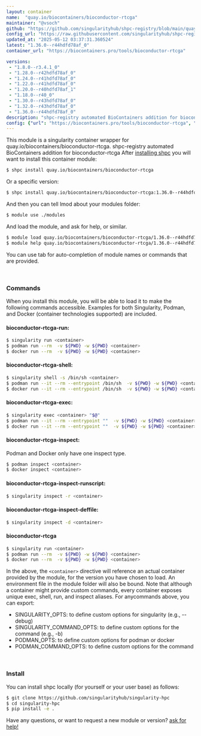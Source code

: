 ```yaml
---
layout: container
name:  "quay.io/biocontainers/bioconductor-rtcga"
maintainer: "@vsoch"
github: "https://github.com/singularityhub/shpc-registry/blob/main/quay.io/biocontainers/bioconductor-rtcga/container.yaml"
config_url: "https://raw.githubusercontent.com/singularityhub/shpc-registry/main/quay.io/biocontainers/bioconductor-rtcga/container.yaml"
updated_at: "2025-05-12 03:37:31.360524"
latest: "1.36.0--r44hdfd78af_0"
container_url: "https://biocontainers.pro/tools/bioconductor-rtcga"

versions:
 - "1.8.0--r3.4.1_0"
 - "1.28.0--r42hdfd78af_0"
 - "1.24.0--r41hdfd78af_0"
 - "1.22.0--r41hdfd78af_0"
 - "1.20.0--r40hdfd78af_1"
 - "1.18.0--r40_0"
 - "1.30.0--r43hdfd78af_0"
 - "1.32.0--r43hdfd78af_0"
 - "1.36.0--r44hdfd78af_0"
description: "shpc-registry automated BioContainers addition for bioconductor-rtcga"
config: {"url": "https://biocontainers.pro/tools/bioconductor-rtcga", "maintainer": "@vsoch", "description": "shpc-registry automated BioContainers addition for bioconductor-rtcga", "latest": {"1.36.0--r44hdfd78af_0": "sha256:cbf5c0b5df4fa480db7db528b90f8e16ffccc2590898ff9e0648a3af5e5e7673"}, "tags": {"1.8.0--r3.4.1_0": "sha256:68716b7bd8d056e728d499d8c77c9f64f49d3f9f539d6ae1bdd89c020c68899d", "1.28.0--r42hdfd78af_0": "sha256:1d7aecbad268cc044be332dae77a14b4f5735e60aa1d2a03fc71e56a46df2c9c", "1.24.0--r41hdfd78af_0": "sha256:7bf1c140f44f03a94b9841ed6b939f4ed36e4a8c90ee02362946d7966d984b16", "1.22.0--r41hdfd78af_0": "sha256:ea2aec50ec18dd84152139eb22ea566ce97a02ef767bc46bbe496e57614f7de1", "1.20.0--r40hdfd78af_1": "sha256:892f16cd2623fc99f7a2fa1a5e58d1cfe9faa345cd33d63bf0413962b977dfd4", "1.18.0--r40_0": "sha256:b44dfe37164a920fd72c115b38eb4bbf07dd3f77ce9c5774a644a04bf70d1b1d", "1.30.0--r43hdfd78af_0": "sha256:f4da8d42a0a256e0c1801ad517b759f10909d3506afd8adfe9ecefc2f0db20c0", "1.32.0--r43hdfd78af_0": "sha256:90dc666563db8aef3536d7f13cfc802a76db0804ca67aad90e5200ad350fd942", "1.36.0--r44hdfd78af_0": "sha256:cbf5c0b5df4fa480db7db528b90f8e16ffccc2590898ff9e0648a3af5e5e7673"}, "docker": "quay.io/biocontainers/bioconductor-rtcga"}
---
```


This module is a singularity container wrapper for quay.io/biocontainers/bioconductor-rtcga.
shpc-registry automated BioContainers addition for bioconductor-rtcga
After [installing shpc](#install) you will want to install this container module:


```bash
$ shpc install quay.io/biocontainers/bioconductor-rtcga
```

Or a specific version:

```bash
$ shpc install quay.io/biocontainers/bioconductor-rtcga:1.36.0--r44hdfd78af_0
```

And then you can tell lmod about your modules folder:

```bash
$ module use ./modules
```

And load the module, and ask for help, or similar.

```bash
$ module load quay.io/biocontainers/bioconductor-rtcga/1.36.0--r44hdfd78af_0
$ module help quay.io/biocontainers/bioconductor-rtcga/1.36.0--r44hdfd78af_0
```

You can use tab for auto-completion of module names or commands that are provided.

<br>

### Commands

When you install this module, you will be able to load it to make the following commands accessible.
Examples for both Singularity, Podman, and Docker (container technologies supported) are included.

#### bioconductor-rtcga-run:

```bash
$ singularity run <container>
$ podman run --rm  -v ${PWD} -w ${PWD} <container>
$ docker run --rm  -v ${PWD} -w ${PWD} <container>
```

#### bioconductor-rtcga-shell:

```bash
$ singularity shell -s /bin/sh <container>
$ podman run --it --rm --entrypoint /bin/sh  -v ${PWD} -w ${PWD} <container>
$ docker run --it --rm --entrypoint /bin/sh  -v ${PWD} -w ${PWD} <container>
```

#### bioconductor-rtcga-exec:

```bash
$ singularity exec <container> "$@"
$ podman run --it --rm --entrypoint ""  -v ${PWD} -w ${PWD} <container> "$@"
$ docker run --it --rm --entrypoint ""  -v ${PWD} -w ${PWD} <container> "$@"
```

#### bioconductor-rtcga-inspect:

Podman and Docker only have one inspect type.

```bash
$ podman inspect <container>
$ docker inspect <container>
```

#### bioconductor-rtcga-inspect-runscript:

```bash
$ singularity inspect -r <container>
```

#### bioconductor-rtcga-inspect-deffile:

```bash
$ singularity inspect -d <container>
```



#### bioconductor-rtcga

```bash
$ singularity run <container>
$ podman run --rm  -v ${PWD} -w ${PWD} <container>
$ docker run --rm  -v ${PWD} -w ${PWD} <container>
```


In the above, the `<container>` directive will reference an actual container provided
by the module, for the version you have chosen to load. An environment file in the
module folder will also be bound. Note that although a container
might provide custom commands, every container exposes unique exec, shell, run, and
inspect aliases. For anycommands above, you can export:

 - SINGULARITY_OPTS: to define custom options for singularity (e.g., --debug)
 - SINGULARITY_COMMAND_OPTS: to define custom options for the command (e.g., -b)
 - PODMAN_OPTS: to define custom options for podman or docker
 - PODMAN_COMMAND_OPTS: to define custom options for the command

<br>

### Install

You can install shpc locally (for yourself or your user base) as follows:

```bash
$ git clone https://github.com/singularityhub/singularity-hpc
$ cd singularity-hpc
$ pip install -e .
```

Have any questions, or want to request a new module or version? [ask for help!](https://github.com/singularityhub/singularity-hpc/issues)